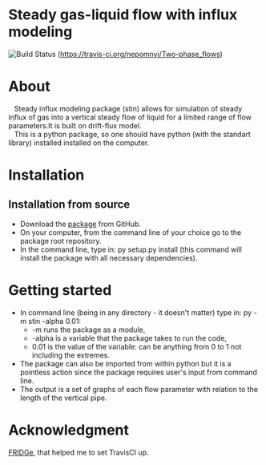 # Steady gas-liquid flow with influx modeling

![Build Status](https://travis-ci.org/nepomnyi/Two-phase_flows.svg?branch=master) (https://travis-ci.org/nepomnyi/Two-phase_flows)

# About
&nbsp;&nbsp;&nbsp;Steady influx modeling package (stin) allows for simulation of steady influx of gas into a vertical steady flow of liquid for a limited range of flow parameters.It is built on drift-flux model.    
&nbsp;&nbsp;&nbsp;This is a python package, so one should have python (with the standart library) installed installed on the computer.

# Installation
## Installation from source
- Download the [package] from GitHub.
- On your computer, from the command line of your choice go to the package root repository.
- In the command line, type in: py setup.py install (this command will install the package with all necessary dependencies).

# Getting started
- In command line (being in any directory - it doesn't matter) type in: py -m stin -alpha 0.01:
    - -m runs the package as a module,
    - -alpha is a variable that the package takes to run the code,
    - 0.01 is the value of the variable: can be anything from 0 to 1 not including the extremes.
- The package can also be imported from within python but it is a pointless action since the package requires user's input from command line.
- The output is a set of graphs of each flow parameter with relation to the length of the vertical pipe.

# Acknowledgment
[FRIDGe], that helped me to set TravisCI up.

[FRIDGe]: https://github.com/SoftwareDevEngResearch/FRIDGe
[package]: https://github.com/SoftwareDevEngResearch/stin
